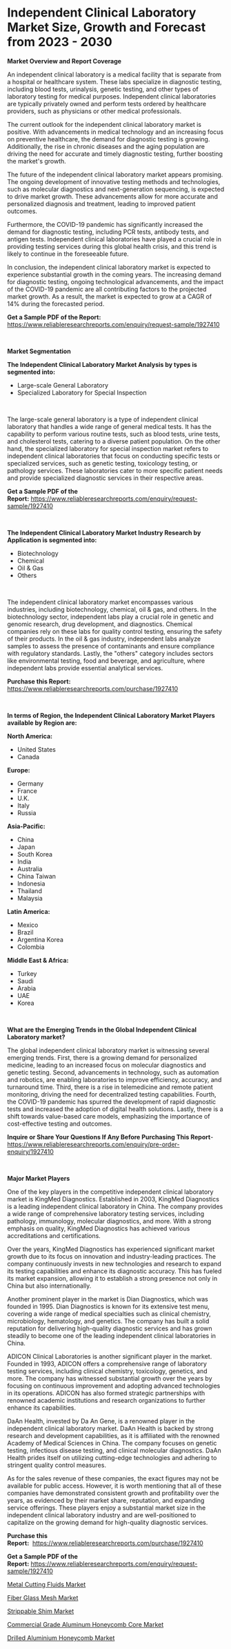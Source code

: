 <p><h1>Independent Clinical Laboratory Market Size, Growth and Forecast from 2023 - 2030</h1></p><p><strong>Market Overview and Report Coverage</strong></p>
<p><p>An independent clinical laboratory is a medical facility that is separate from a hospital or healthcare system. These labs specialize in diagnostic testing, including blood tests, urinalysis, genetic testing, and other types of laboratory testing for medical purposes. Independent clinical laboratories are typically privately owned and perform tests ordered by healthcare providers, such as physicians or other medical professionals.</p><p>The current outlook for the independent clinical laboratory market is positive. With advancements in medical technology and an increasing focus on preventive healthcare, the demand for diagnostic testing is growing. Additionally, the rise in chronic diseases and the aging population are driving the need for accurate and timely diagnostic testing, further boosting the market's growth.</p><p>The future of the independent clinical laboratory market appears promising. The ongoing development of innovative testing methods and technologies, such as molecular diagnostics and next-generation sequencing, is expected to drive market growth. These advancements allow for more accurate and personalized diagnosis and treatment, leading to improved patient outcomes.</p><p>Furthermore, the COVID-19 pandemic has significantly increased the demand for diagnostic testing, including PCR tests, antibody tests, and antigen tests. Independent clinical laboratories have played a crucial role in providing testing services during this global health crisis, and this trend is likely to continue in the foreseeable future.</p><p>In conclusion, the independent clinical laboratory market is expected to experience substantial growth in the coming years. The increasing demand for diagnostic testing, ongoing technological advancements, and the impact of the COVID-19 pandemic are all contributing factors to the projected market growth. As a result, the market is expected to grow at a CAGR of 14% during the forecasted period.</p></p>
<p><strong>Get a Sample PDF of the Report:</strong> <a href="https://www.reliableresearchreports.com/enquiry/request-sample/1927410">https://www.reliableresearchreports.com/enquiry/request-sample/1927410</a></p>
<p>&nbsp;</p>
<p><strong>Market Segmentation</strong></p>
<p><strong>The Independent Clinical Laboratory Market Analysis by types is segmented into:</strong></p>
<p><ul><li>Large-scale General Laboratory</li><li>Specialized Laboratory for Special Inspection</li></ul></p>
<p>&nbsp;</p>
<p><p>The large-scale general laboratory is a type of independent clinical laboratory that handles a wide range of general medical tests. It has the capability to perform various routine tests, such as blood tests, urine tests, and cholesterol tests, catering to a diverse patient population. On the other hand, the specialized laboratory for special inspection market refers to independent clinical laboratories that focus on conducting specific tests or specialized services, such as genetic testing, toxicology testing, or pathology services. These laboratories cater to more specific patient needs and provide specialized diagnostic services in their respective areas.</p></p>
<p><strong>Get a Sample PDF of the Report:</strong>&nbsp;<a href="https://www.reliableresearchreports.com/enquiry/request-sample/1927410">https://www.reliableresearchreports.com/enquiry/request-sample/1927410</a></p>
<p>&nbsp;</p>
<p><strong>The Independent Clinical Laboratory Market Industry Research by Application is segmented into:</strong></p>
<p><ul><li>Biotechnology</li><li>Chemical</li><li>Oil & Gas</li><li>Others</li></ul></p>
<p>&nbsp;</p>
<p><p>The independent clinical laboratory market encompasses various industries, including biotechnology, chemical, oil & gas, and others. In the biotechnology sector, independent labs play a crucial role in genetic and genomic research, drug development, and diagnostics. Chemical companies rely on these labs for quality control testing, ensuring the safety of their products. In the oil & gas industry, independent labs analyze samples to assess the presence of contaminants and ensure compliance with regulatory standards. Lastly, the "others" category includes sectors like environmental testing, food and beverage, and agriculture, where independent labs provide essential analytical services.</p></p>
<p><strong>Purchase this Report:</strong>&nbsp; <a href="https://www.reliableresearchreports.com/purchase/1927410">https://www.reliableresearchreports.com/purchase/1927410</a></p>
<p>&nbsp;</p>
<p><strong>In terms of Region, the Independent Clinical Laboratory Market Players available by Region are:</strong></p>
<p>
    <p> <strong> North America: </strong>
        <ul>
            <li>United States</li>
            <li>Canada</li>
        </ul>
        </p> 
    <p> <strong> Europe: </strong>
        <ul>
            <li>Germany</li>
            <li>France</li>
            <li>U.K.</li>
            <li>Italy</li>
            <li>Russia</li>
        </ul>
        </p> 
    <p> <strong> Asia-Pacific: </strong>
        <ul>
            <li>China</li>
            <li>Japan</li>
            <li>South Korea</li>
            <li>India</li>
            <li>Australia</li>
            <li>China Taiwan</li>
            <li>Indonesia</li>
            <li>Thailand</li>
            <li>Malaysia</li>
        </ul>
        </p> 
    <p> <strong> Latin America: </strong>
        <ul>
            <li>Mexico</li>
            <li>Brazil</li>
            <li>Argentina Korea</li>
            <li>Colombia</li>
        </ul>
        </p> 
    <p> <strong> Middle East & Africa: </strong>
        <ul>
            <li>Turkey</li>
            <li>Saudi</li>
            <li>Arabia</li>
            <li>UAE</li>
            <li>Korea</li>
        </ul>
    </p>
    </p>
<p>&nbsp;</p>
<p><strong>What are the Emerging Trends in the Global Independent Clinical Laboratory market?</strong></p>
<p><p>The global independent clinical laboratory market is witnessing several emerging trends. First, there is a growing demand for personalized medicine, leading to an increased focus on molecular diagnostics and genetic testing. Second, advancements in technology, such as automation and robotics, are enabling laboratories to improve efficiency, accuracy, and turnaround time. Third, there is a rise in telemedicine and remote patient monitoring, driving the need for decentralized testing capabilities. Fourth, the COVID-19 pandemic has spurred the development of rapid diagnostic tests and increased the adoption of digital health solutions. Lastly, there is a shift towards value-based care models, emphasizing the importance of cost-effective testing and outcomes.</p></p>
<p><strong>Inquire or Share Your Questions If Any Before Purchasing This Report</strong>- <a href="https://www.reliableresearchreports.com/enquiry/pre-order-enquiry/1927410">https://www.reliableresearchreports.com/enquiry/pre-order-enquiry/1927410</a></p>
<p>&nbsp;</p>
<p><strong>Major Market Players</strong></p>
<p><p>One of the key players in the competitive independent clinical laboratory market is KingMed Diagnostics. Established in 2003, KingMed Diagnostics is a leading independent clinical laboratory in China. The company provides a wide range of comprehensive laboratory testing services, including pathology, immunology, molecular diagnostics, and more. With a strong emphasis on quality, KingMed Diagnostics has achieved various accreditations and certifications.</p><p>Over the years, KingMed Diagnostics has experienced significant market growth due to its focus on innovation and industry-leading practices. The company continuously invests in new technologies and research to expand its testing capabilities and enhance its diagnostic accuracy. This has fueled its market expansion, allowing it to establish a strong presence not only in China but also internationally.</p><p>Another prominent player in the market is Dian Diagnostics, which was founded in 1995. Dian Diagnostics is known for its extensive test menu, covering a wide range of medical specialties such as clinical chemistry, microbiology, hematology, and genetics. The company has built a solid reputation for delivering high-quality diagnostic services and has grown steadily to become one of the leading independent clinical laboratories in China.</p><p>ADICON Clinical Laboratories is another significant player in the market. Founded in 1993, ADICON offers a comprehensive range of laboratory testing services, including clinical chemistry, toxicology, genetics, and more. The company has witnessed substantial growth over the years by focusing on continuous improvement and adopting advanced technologies in its operations. ADICON has also formed strategic partnerships with renowned academic institutions and research organizations to further enhance its capabilities.</p><p>DaAn Health, invested by Da An Gene, is a renowned player in the independent clinical laboratory market. DaAn Health is backed by strong research and development capabilities, as it is affiliated with the renowned Academy of Medical Sciences in China. The company focuses on genetic testing, infectious disease testing, and clinical molecular diagnostics. DaAn Health prides itself on utilizing cutting-edge technologies and adhering to stringent quality control measures.</p><p>As for the sales revenue of these companies, the exact figures may not be available for public access. However, it is worth mentioning that all of these companies have demonstrated consistent growth and profitability over the years, as evidenced by their market share, reputation, and expanding service offerings. These players enjoy a substantial market size in the independent clinical laboratory industry and are well-positioned to capitalize on the growing demand for high-quality diagnostic services.</p></p>
<p><strong>Purchase this Report:</strong>&nbsp;&nbsp;<a href="https://www.reliableresearchreports.com/purchase/1927410">https://www.reliableresearchreports.com/purchase/1927410</a></p>
<p></p>
<p><strong>Get a Sample PDF of the Report:</strong>&nbsp;<a href="https://www.reliableresearchreports.com/enquiry/request-sample/1927410">https://www.reliableresearchreports.com/enquiry/request-sample/1927410</a></p>
<p><p><a href="https://medium.com/@kimberlymontgomery2004/metal-cutting-fluids-market-share-evolution-and-market-growth-trends-2023-2030-65b2cd3af731">Metal Cutting Fluids Market</a></p><p><a href="https://medium.com/@judithhoffman05/fiber-glass-mesh-market-comprehensive-assessment-by-type-application-and-geography-f73df33138fd">Fiber Glass Mesh Market</a></p><p><a href="https://www.linkedin.com/pulse/strippable-shim-market-research-report-unlocks-analysis-fjdle/">Strippable Shim Market</a></p><p><a href="https://www.linkedin.com/pulse/commercial-grade-aluminum-honeycomb-core-market-share-hov8e/">Commercial Grade Aluminum Honeycomb Core Market</a></p><p><a href="https://www.linkedin.com/pulse/decoding-drilled-aluminium-honeycomb-market-deep-dive-latest-ehw7e/">Drilled Aluminium Honeycomb Market</a></p></p>